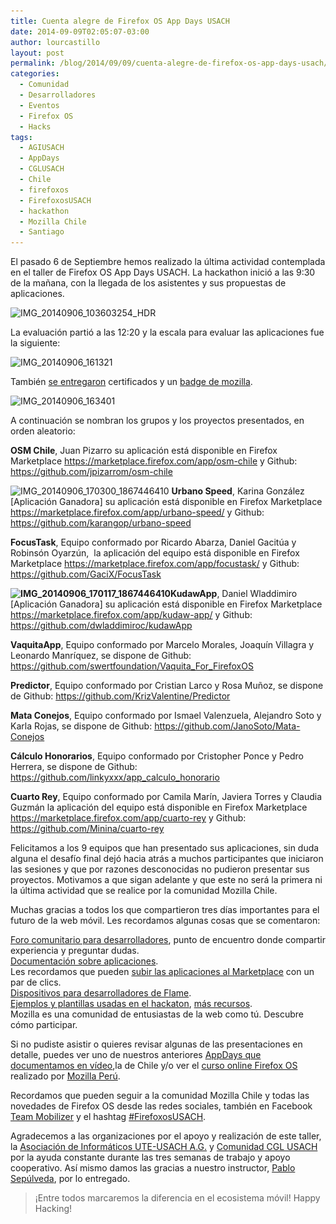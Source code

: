 ```yaml
---
title: Cuenta alegre de Firefox OS App Days USACH
date: 2014-09-09T02:05:07-03:00
author: lourcastillo
layout: post
permalink: /blog/2014/09/09/cuenta-alegre-de-firefox-os-app-days-usach/
categories:
  - Comunidad
  - Desarrolladores
  - Eventos
  - Firefox OS
  - Hacks
tags:
  - AGIUSACH
  - AppDays
  - CGLUSACH
  - Chile
  - firefoxos
  - FirefoxosUSACH
  - hackathon
  - Mozilla Chile
  - Santiago
---
```

El pasado 6 de Septiembre hemos realizado la última actividad contemplada en el taller de Firefox OS App Days USACH. La hackathon inició a las 9:30 de la mañana, con la llegada de los asistentes y sus propuestas de aplicaciones.<!--more-->

<img class="aligncenter size-large wp-image-802" src="/images/2014/09/IMG_20140906_103603254_HDR-600x337.jpg" alt="IMG_20140906_103603254_HDR" width="600" height="337" srcset="/images/2014/09/IMG_20140906_103603254_HDR-600x337.jpg 600w, /images/2014/09/IMG_20140906_103603254_HDR-252x141.jpg 252w" sizes="(max-width: 600px) 100vw, 600px" /> 

La evaluación partió a las 12:20 y la escala para evaluar las aplicaciones fue la siguiente:

<img class="aligncenter size-large wp-image-803" src="/images/2014/09/IMG_20140906_161321-600x336.jpg" alt="IMG_20140906_161321" width="600" height="336" srcset="/images/2014/09/IMG_20140906_161321-600x336.jpg 600w, /images/2014/09/IMG_20140906_161321-252x141.jpg 252w, /images/2014/09/IMG_20140906_161321.jpg 1024w" sizes="(max-width: 600px) 100vw, 600px" /> 

También <a href="https://www.facebook.com/profile.php?id=1214050649&sk=photos&collection_token=1214050649%3A2305272732%3A69&set=a.10204782655825601.1073741834.1214050649&type=1" target="_blank">se entregaron</a> certificados y un <a title="Logro desbloqueado" href="https://badges.mozilla.org/en-US/badges/badge/Firefox-OS-App-Days-USACH-2014" target="_blank">badge de mozilla</a>.

<img class="aligncenter size-large wp-image-804" src="/images/2014/09/IMG_20140906_163401-600x600.jpg" alt="IMG_20140906_163401" width="600" height="600" srcset="/images/2014/09/IMG_20140906_163401-600x600.jpg 600w, /images/2014/09/IMG_20140906_163401-160x160.jpg 160w, /images/2014/09/IMG_20140906_163401-252x252.jpg 252w, /images/2014/09/IMG_20140906_163401.jpg 1456w" sizes="(max-width: 600px) 100vw, 600px" /> 

A continuación se nombran los grupos y los proyectos presentados, en orden aleatorio:

**OSM Chile**, Juan Pizarro su aplicación está disponible en Firefox Marketplace <a href="https://marketplace.firefox.com/app/osm-chile" target="_blank">https://marketplace.firefox.com/app/osm-chile</a> y Github: <a href="https://github.com/jpizarrom/osm-chile" target="_blank">https://github.com/jpizarrom/osm-chile</a>

<img class="alignright wp-image-805 size-medium" src="/images/2014/09/IMG_20140906_170300_1867446410-252x189.jpg" alt="IMG_20140906_170300_1867446410" width="252" height="189" srcset="/images/2014/09/IMG_20140906_170300_1867446410-252x189.jpg 252w, /images/2014/09/IMG_20140906_170300_1867446410-600x450.jpg 600w, /images/2014/09/IMG_20140906_170300_1867446410.jpg 800w" sizes="(max-width: 252px) 100vw, 252px" /> **Urbano Speed**, Karina González [Aplicación Ganadora] su aplicación está disponible en Firefox Marketplace <a href="https://marketplace.firefox.com/app/urbano-speed/" target="_blank">https://marketplace.firefox.com/app/urbano-speed/</a> y Github: <a href="https://github.com/karangop/urbano-speed" target="_blank">https://github.com/karangop/urbano-speed</a>

**FocusTask**, Equipo conformado por Ricardo Abarza, Daniel Gacitúa y Robinsón Oyarzún,  la aplicación del equipo está disponible en Firefox Marketplace <a href="https://marketplace.firefox.com/app/focustask/" target="_blank">https://marketplace.firefox.com/app/focustask/</a> y Github: <a href="https://github.com/GaciX/FocusTask" target="_blank">https://github.com/GaciX/FocusTask</a>

**<img class="alignleft size-medium wp-image-806" src="/images/2014/09/IMG_20140906_170117_1867446410-252x189.jpg" alt="IMG_20140906_170117_1867446410" width="252" height="189" srcset="/images/2014/09/IMG_20140906_170117_1867446410-252x189.jpg 252w, /images/2014/09/IMG_20140906_170117_1867446410-600x450.jpg 600w, /images/2014/09/IMG_20140906_170117_1867446410.jpg 800w" sizes="(max-width: 252px) 100vw, 252px" />KudawApp**, Daniel Wladdimiro [Aplicación Ganadora] su aplicación está disponible en Firefox Marketplace <a href="https://marketplace.firefox.com/app/kudaw-app/" target="_blank">https://marketplace.firefox.com/app/kudaw-app/</a> y Github: <a href="https://github.com/dwladdimiroc/kudawApp" target="_blank">https://github.com/dwladdimiroc/kudawApp</a>

**VaquitaApp**, Equipo conformado por Marcelo Morales, Joaquín Villagra y Leonardo Manríquez, se dispone de Github: <a href="https://github.com/swertfoundation/Vaquita_For_FirefoxOS" target="_blank">https://github.com/swertfoundation/Vaquita_For_FirefoxOS</a>

**Predictor**, Equipo conformado por Cristian Larco y Rosa Muñoz, se dispone de Github: <a href="https://github.com/KrizValentine/Predictor" target="_blank">https://github.com/KrizValentine/Predictor</a>

**Mata Conejos**, Equipo conformado por Ismael Valenzuela, Alejandro Soto y Karla Rojas, se dispone de Github: <a href="https://github.com/JanoSoto/Mata-Conejos" target="_blank">https://github.com/JanoSoto/Mata-Conejos</a>

**Cálculo Honorarios**, Equipo conformado por Cristopher Ponce y Pedro Herrera, se dispone de Github: <a href="https://github.com/linkyxxx/app_calculo_honorario" target="_blank">https://github.com/linkyxxx/app_calculo_honorario</a>

**Cuarto Rey**, Equipo conformado por Camila Marín, Javiera Torres y Claudia Guzmán la aplicación del equipo está disponible en Firefox Marketplace <a href="https://marketplace.firefox.com/app/cuarto-rey" target="_blank">https://marketplace.firefox.com/app/cuarto-rey</a> y Github: <a href="https://github.com/Minina/cuarto-rey" target="_blank">https://github.com/Minina/cuarto-rey</a>

Felicitamos a los 9 equipos que han presentado sus aplicaciones, sin duda alguna el desafío final dejó hacia atrás a muchos participantes que iniciaron las sesiones y que por razones desconocidas no pudieron presentar sus proyectos. Motivamos a que sigan adelante y que este no será la primera ni la última actividad que se realice por la comunidad Mozilla Chile.

Muchas gracias a todos los que compartieron tres días importantes para el futuro de la web móvil. Les recordamos algunas cosas que se comentaron:

<a href="https://www.mozilla-hispano.org/foro/viewforum.php?f=47" target="_blank">Foro comunitario para desarrolladores</a>, punto de encuentro donde compartir experiencia y preguntar dudas.  
<a href="https://developer.mozilla.org/es/Apps/Quickstart/Build/tu_primera_aplicacion" target="_blank">Documentación sobre aplicaciones</a>.  
Les recordamos que pueden <a href="https://marketplace.firefox.com/developers/submit/" target="_blank">subir las aplicaciones al Marketplace</a> con un par de clics.  
<a href="https://developer.mozilla.org/en-US/Firefox_OS/Developer_phone_guide/Flame" target="_blank">Dispositivos para desarrolladores de Flame</a>.  
<a href="https://etherpad.mozilla.org/FxOSAppDays-resources" target="_blank">Ejemplos y plantillas usadas en el hackaton</a>, <a href="https://wiki.mozilla.org/ReMo/SOPs/AppDaysInABox/Resources" target="_blank">más recursos</a>.  
Mozilla es una comunidad de entusiastas de la web como tú. Descubre cómo participar.

Si no pudiste asistir o quieres revisar algunas de las presentaciones en detalle, puedes ver uno de nuestros anteriores <a href="https://www.mozilla-hispano.org/firefox-os-app-days-valladolid/" target="_blank">AppDays que documentamos en vídeo</a>,la de Chile y/o ver el <a href="http://devcode.la/firefoxos/" target="_blank">curso online Firefox OS</a> realizado por <a href="http://mozilla.pe/" target="_blank">Mozilla Perú</a>.

Recordamos que pueden seguir a la comunidad Mozilla Chile y todas las novedades de Firefox OS desde las redes sociales, también en Facebook <a href="https://www.facebook.com/groups/mobilizerchile/" target="_blank">Team Mobilizer</a> y el hashtag <a href="https://twitter.com/hashtag/firefoxosusach?f=realtime&src=hash" target="_blank">#FirefoxosUSACH</a>.

Agradecemos a las organizaciones por el apoyo y realización de este taller, la <a href="http://www.informaticos.usach.cl/" target="_blank">Asociación de Informáticos UTE-USACH A.G.</a> y <a href="https://sitios.diinf.usach.cl/cgl/" target="_blank">Comunidad CGL USACH</a> por la ayuda constante durante las tres semanas de trabajo y apoyo cooperativo. Así mismo damos las gracias a nuestro instructor, <a title="Psep.cl" href="https://mozillachile.cl/" target="_blank">Pablo Sepúlveda</a>, por lo entregado.

> ¡Entre todos marcaremos la diferencia en el ecosistema móvil! Happy Hacking!